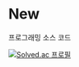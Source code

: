 # New
프로그래밍 소스 코드

[![Solved.ac
프로필](http://mazassumnida.wtf/api/v2/generate_badge?boj=tenenger)](https://solved.ac/tenenger)
